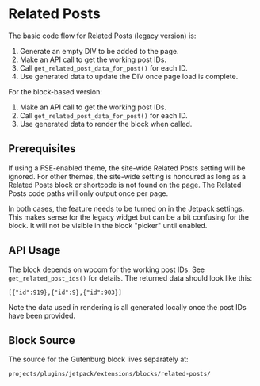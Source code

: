 # Related Posts

The basic code flow for Related Posts (legacy version) is:

1. Generate an empty DIV to be added to the page.
2. Make an API call to get the working post IDs.
3. Call `get_related_post_data_for_post()` for each ID.
4. Use generated data to update the DIV once page load is complete.

For the block-based version:

1. Make an API call to get the working post IDs.
2. Call `get_related_post_data_for_post()` for each ID.
3. Use generated data to render the block when called.

## Prerequisites

If using a FSE-enabled theme, the site-wide Related Posts setting will be ignored. For other themes, the site-wide setting is honoured as long as a Related Posts block or shortcode is not found on the page. The Related Posts code paths will only output once per page.

In both cases, the feature needs to be turned on in the Jetpack settings. This makes sense for the legacy widget but can be a bit confusing for the block. It will not be visible in the block "picker" until enabled.

## API Usage

The block depends on wpcom for the working post IDs. See `get_related_post_ids()` for details. The returned data should look like this:

```
[{"id":919},{"id":9},{"id":903}]
```

Note the data used in rendering is all generated locally once the post IDs have been provided.

## Block Source

The source for the Gutenburg block lives separately at:

`projects/plugins/jetpack/extensions/blocks/related-posts/`
